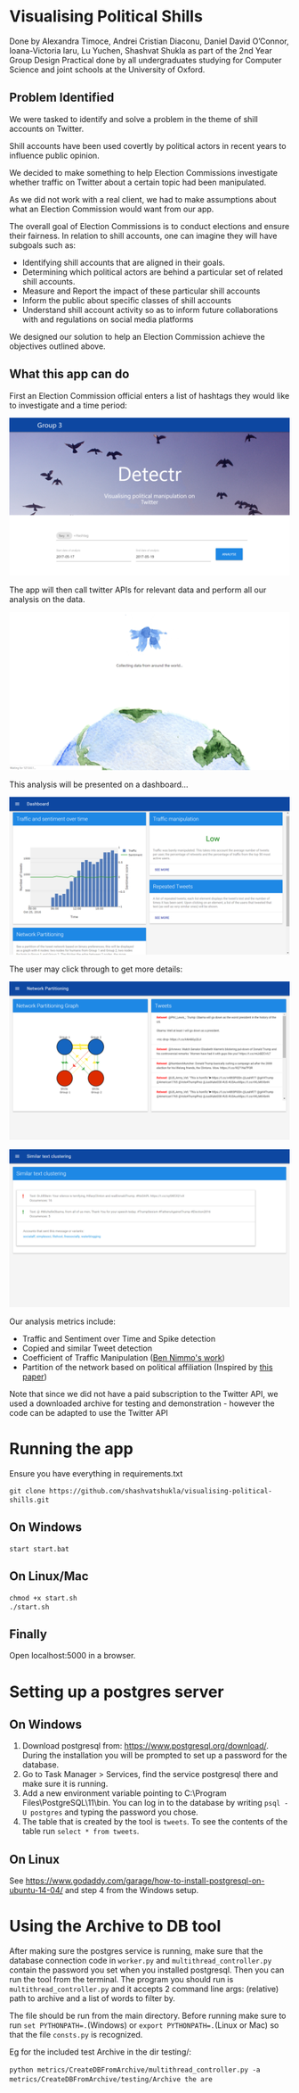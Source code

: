 # Visualising Political Shills

Done by Alexandra Timoce, Andrei Cristian Diaconu, Daniel David O’Connor, Ioana-Victoria Iaru, Lu Yuchen, Shashvat Shukla as part of the 2nd Year Group Design Practical done by all undergraduates studying for Computer Science and joint schools at the University of Oxford.

## Problem Identified

We were tasked to identify and solve a problem in the theme of shill accounts on Twitter.

Shill accounts have been used covertly by political actors in recent years to influence public opinion.

We decided to make something to help Election Commissions investigate whether traffic on Twitter about a certain topic had been manipulated. 

As we did not work with a real client, we had to make assumptions about what an Election Commission would want from our app.

The overall goal of Election Commissions is to conduct elections and ensure their fairness. In relation to shill accounts, one can imagine they will have subgoals such as: 
* Identifying shill accounts that are aligned in their goals. 
* Determining which political actors are behind a particular set of related shill accounts.
* Measure and Report the impact of these particular shill accounts
* Inform the public about specific classes of shill accounts
* Understand shill account activity so as to inform future collaborations with and regulations on social media platforms

We designed our solution to help an Election Commission achieve the objectives outlined above.

## What this app can do

First an Election Commission official enters a list of hashtags they would like to investigate and a time period:

![landing page](https://github.com/shashvatshukla/visualising-political-shills/blob/master/screenshots/landingpage.png)

The app will then call twitter APIs for relevant data and perform all our analysis on the data. 

![loading screen](https://github.com/shashvatshukla/visualising-political-shills/blob/master/screenshots/loadingpage.png)

This analysis will be presented on a dashboard...

![dashboard](https://github.com/shashvatshukla/visualising-political-shills/blob/master/screenshots/dashboard.png)

The user may click through to get more details:

![network partitioning page](https://github.com/shashvatshukla/visualising-political-shills/blob/master/screenshots/networkpartition.png)

![repeated tweets page](https://github.com/shashvatshukla/visualising-political-shills/blob/master/screenshots/textcluster.png)

Our analysis metrics include:
* Traffic and Sentiment over Time and Spike detection
* Copied and similar Tweet detection
* Coefficient of Traffic Manipulation ([Ben Nimmo's work](https://comprop.oii.ox.ac.uk/wp-content/uploads/sites/93/2019/01/Manipulating-Twitter-Traffic.pdf))
* Partition of the network based on political affiliation (Inspired by [this paper](https://www.pnas.org/content/pnas/115/49/12435.full.pdf))


Note that since we did not have a paid subscription to the Twitter API, we used a downloaded archive for testing and demonstration - however the code can be adapted to use the Twitter API

# Running the app

Ensure you have everything in requirements.txt

    git clone https://github.com/shashvatshukla/visualising-political-shills.git

## On Windows

    start start.bat

## On Linux/Mac

    chmod +x start.sh
    ./start.sh

## Finally

Open localhost:5000 in a browser.

# Setting up a postgres server
## On Windows
1. Download postgresql from: https://www.postgresql.org/download/. 
During the installation you will be prompted to set up a password for the database.
2. Go to Task Manager > Services, find the service postgresql there
and make sure it is running.
3. Add a new environment variable pointing to 
C:\Program Files\PostgreSQL\11\bin. You can log in to the database by writing ```psql -U postgres``` and typing the 
password you chose.
4. The table that is created by the tool is ```tweets```. To see
the contents of the table run ```select * from tweets```.

## On Linux
See https://www.godaddy.com/garage/how-to-install-postgresql-on-ubuntu-14-04/ and
step 4 from the Windows setup.

# Using the Archive to DB tool

After making sure the postgres service is running, make 
sure that the database connection code in ```worker.py``` and ```multithread_controller.py``` 
contain the password you set when you installed postgresql. Then you can
run the tool from the terminal. The program you should run is ```multithread_controller.py``` and it accepts 2
command line args: (relative) path to archive and a list of words
to filter by. 

The file should be run from the main directory. Before running make sure to run 
```set PYTHONPATH=.```(Windows) or ```export PYTHONPATH=.```(Linux or Mac) so that the file ```consts.py``` is recognized.

Eg for the included test Archive in the dir testing/:
 
 ```python metrics/CreateDBFromArchive/multithread_controller.py -a metrics/CreateDBFromArchive/testing/Archive the are```
